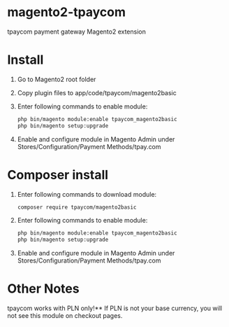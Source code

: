 magento2-tpaycom
======================

tpaycom payment gateway Magento2 extension

Install
=======

1. Go to Magento2 root folder

2. Copy plugin files to app/code/tpaycom/magento2basic

3. Enter following commands to enable module:

    ```bash
    php bin/magento module:enable tpaycom_magento2basic  
    php bin/magento setup:upgrade
    ```
4. Enable and configure module in Magento Admin under Stores/Configuration/Payment Methods/tpay.com

Composer install
=======

1. Enter following commands to download module:
    ```bash
    composer require tpaycom/magento2basic  
    ```
2. Enter following commands to enable module:

    ```bash
    php bin/magento module:enable tpaycom_magento2basic  
    php bin/magento setup:upgrade
    ```
3. Enable and configure module in Magento Admin under Stores/Configuration/Payment Methods/tpay.com


Other Notes
===========

tpaycom works with PLN only!** If PLN is not your base currency, you will not see this module on checkout pages. 

